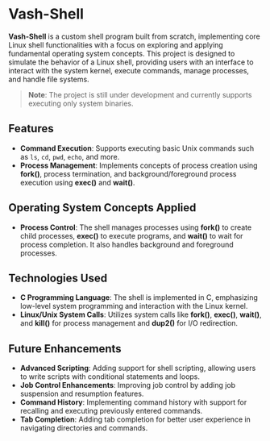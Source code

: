 # Vash-Shell

**Vash-Shell** is a custom shell program built from scratch, implementing core Linux shell functionalities with a focus on exploring and applying fundamental operating system concepts. This project is designed to simulate the behavior of a Linux shell, providing users with an interface to interact with the system kernel, execute commands, manage processes, and handle file systems.

> **Note**: The project is still under development and currently supports executing only system binaries.

## Features

- **Command Execution**: Supports executing basic Unix commands such as `ls`, `cd`, `pwd`, `echo`, and more.
- **Process Management**: Implements concepts of process creation using **fork()**, process termination, and background/foreground process execution using **exec()** and **wait()**.

## Operating System Concepts Applied

- **Process Control**: The shell manages processes using **fork()** to create child processes, **exec()** to execute programs, and **wait()** to wait for process completion. It also handles background and foreground processes.

## Technologies Used

- **C Programming Language**: The shell is implemented in C, emphasizing low-level system programming and interaction with the Linux kernel.
- **Linux/Unix System Calls**: Utilizes system calls like **fork()**, **exec()**, **wait()**, and **kill()** for process management and **dup2()** for I/O redirection.

## Future Enhancements

- **Advanced Scripting**: Adding support for shell scripting, allowing users to write scripts with conditional statements and loops.
- **Job Control Enhancements**: Improving job control by adding job suspension and resumption features.
- **Command History**: Implementing command history with support for recalling and executing previously entered commands.
- **Tab Completion**: Adding tab completion for better user experience in navigating directories and commands.
